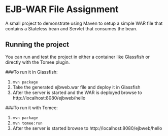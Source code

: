 # EJB-WAR File Assignment
A small project to demonstrate using Maven to setup a simple WAR file that contains a Stateless bean and Servlet that consumes the bean.

## Running the project
You can run and test the project in either a container like Glassfish or directly with the Tomee plugin.

###To run it in Glassfish:
1. `mvn package`
2. Take the generated ejbweb.war file and deploy it in Glassfish
3. After the server is started and the WAR is deployed browse to http://localhost:8080/ejbweb/hello

###To run it with Tomee:
1. `mvn package`
2. `mvn tomee:run`
3. After the server is started browse to http://localhost:8080/ejbweb/hello